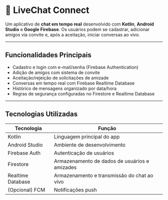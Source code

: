 # 📱 LiveChat Connect

Um aplicativo de **chat em tempo real** desenvolvido com **Kotlin**, **Android Studio** e **Google Firebase**. Os usuários podem se cadastrar, adicionar amigos via convite e, após a aceitação, iniciar conversas ao vivo.

---

## Funcionalidades Principais

- Cadastro e login com e-mail/senha (Firebase Authentication)
- Adição de amigos com sistema de convite
- Aceitação/rejeição de solicitações de amizade
- Conversas em tempo real com Firebase Realtime Database
- Histórico de mensagens organizado por data/hora
- Regras de segurança configuradas no Firestore e Realtime Database

---

## Tecnologias Utilizadas

| Tecnologia       | Função                                 |
|------------------|----------------------------------------|
| Kotlin           | Linguagem principal do app             |
| Android Studio   | Ambiente de desenvolvimento            |
| Firebase Auth    | Autenticação de usuários               |
| Firestore        | Armazenamento de dados de usuários e amizades |
| Realtime Database| Armazenamento e transmissão do chat ao vivo |
| (Opcional) FCM   | Notificações push                      |



